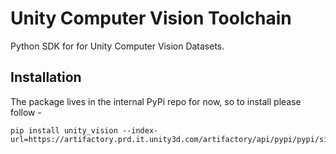 # Unity Computer Vision Toolchain

Python SDK for for Unity Computer Vision Datasets.

## Installation

The package lives in the internal PyPi repo for now, so to install please follow - 

```shell
pip install unity_vision --index-url=https://artifactory.prd.it.unity3d.com/artifactory/api/pypi/pypi/simple
```
